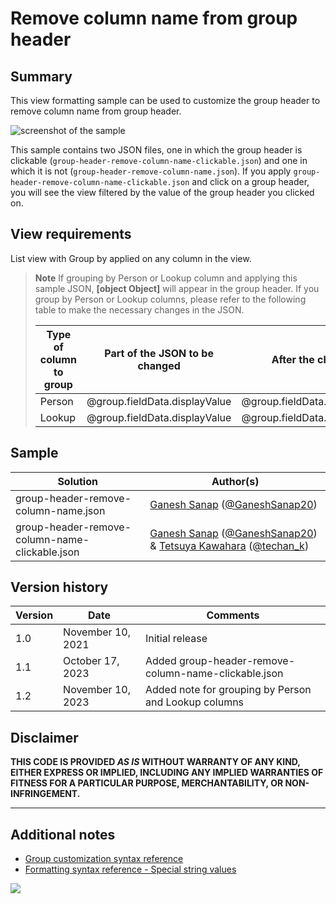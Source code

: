 # Remove column name from group header

## Summary

This view formatting sample can be used to customize the group header to remove column name from group header.

![screenshot of the sample](./assets/screenshot.png)

This sample contains two JSON files, one in which the group header is clickable (`group-header-remove-column-name-clickable.json`) and one in which it is not (`group-header-remove-column-name.json`). If you apply `group-header-remove-column-name-clickable.json` and click on a group header, you will see the view filtered by the value of the group header you clicked on.

## View requirements

List view with Group by applied on any column in the view.

> **Note**
> If grouping by Person or Lookup column and applying this sample JSON, **[object Object]** will appear in the group header. If you group by Person or Lookup columns, please refer to the following table to make the necessary changes in the JSON.
> 
> | Type of column to group | Part of the JSON to be changed | After the change |
> | --- | --- | --- |
> | Person | @group.fieldData.displayValue | @group.fieldData.title |
> | Lookup | @group.fieldData.displayValue | @group.fieldData.lookupValue |

## Sample

Solution|Author(s)
--------|---------
group-header-remove-column-name.json | [Ganesh Sanap](https://github.com/ganesh-sanap) ([@GaneshSanap20](https://twitter.com/GaneshSanap20))
group-header-remove-column-name-clickable.json | [Ganesh Sanap](https://github.com/ganesh-sanap) ([@GaneshSanap20](https://twitter.com/GaneshSanap20)) & [Tetsuya Kawahara](https://github.com/tecchan1107) ([@techan_k](https://twitter.com/techan_k))

## Version history

Version |Date          |Comments
--------|--------------|--------------------------------
1.0     |November 10, 2021 |Initial release
1.1     |October 17, 2023 |Added group-header-remove-column-name-clickable.json
1.2     |November 10, 2023 |Added note for grouping by Person and Lookup columns

## Disclaimer

**THIS CODE IS PROVIDED *AS IS* WITHOUT WARRANTY OF ANY KIND, EITHER EXPRESS OR IMPLIED, INCLUDING ANY IMPLIED WARRANTIES OF FITNESS FOR A PARTICULAR PURPOSE, MERCHANTABILITY, OR NON-INFRINGEMENT.**

---

## Additional notes

- [Group customization syntax reference](https://learn.microsoft.com/sharepoint/dev/declarative-customization/view-group-formatting)
- [Formatting syntax reference - Special string values](https://learn.microsoft.com/sharepoint/dev/declarative-customization/formatting-syntax-reference#special-string-values)

<img src="https://pnptelemetry.azurewebsites.net/list-formatting/view-samples/group-header-remove-column-name" />

